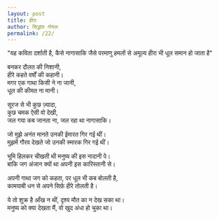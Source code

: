 ```yaml
---  
layout: post  
title: हीरा  
author: सिद्धांत गोयल
permalink: /22/
---  
```


"यह कविता दर्शाती है, कैसे नागासाकि जैसे परमाणु हमलों से अमूल्य हीरा भी धूल समान हो जाता है"  
  
बनकर दौलत की निशानी,  
हीरे कहते वर्षों की कहानी।  
मगर एक गाथा किसी ने ना जानी,  
धूल की कीमत ना मानी।  
  
सूरज से भी कुछ ज़्यादा,  
कुछ चमक ऐसी वो देखी,  
जल गया कब जानता ना, जल रहा था नागासाकि।  
  
जो मुझे अनंत मानते उनकी ईमारत गिर गई थीं।  
मुझमें गौरव देखते जो उनकी स्मारक गिर गई थीं।  

भूमि हिलकर चीखती थी मनुष्य की इस नादानी पे।  
बाकि जग अंजान क्यों था अपनी इस कारिस्तानी से।  
  
अपनी गाथा जग को कहता, पर धूल भी कब बोलती है,  
कामयाबी धन से अपने सिर्फ़ हीरे तोलती है।  
  
ये तो शुक्र है आँख न थीं, दृश्य मौत का न देख सका था।  
मनुष्य को क्या देखता मैं, वो खुद अंधा हो चुका था।
